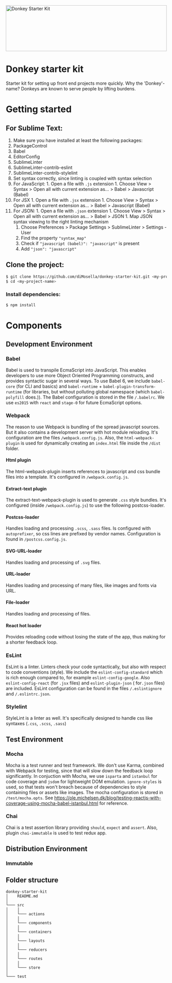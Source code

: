 <a href='https://github.com/diMosella'>
  <img alt='Donkey Starter Kit' src='https://vanmoosel.nl/github/donkey.svg' width='100%' height='144'>
</a>

# Donkey starter kit
Starter kit for setting up front end projects more quickly.
Why the 'Donkey'-name? Donkeys are known to serve people by lifting burdens.

# Getting started

## For Sublime Text:

1. Make sure you have installed at least the following packages:
  1. PackageControl
  1. Babel
  1. EditorConfig
  1. SublimeLinter
  1. SublimeLinter-contrib-eslint
  1. SublimeLinter-contrib-stylelint
1. Set syntax correctly, since linting is coupled with syntax selection
  1. For JavaScript:
    1. Open a file with `.js` extension
    1. Choose View > Syntax > Open all with current extension as... > Babel > Javascript (Babel)
  1. For JSX
    1. Open a file with `.jsx` extension
    1. Choose View > Syntax > Open all with current extension as... > Babel > Javascript (Babel)
  1. For JSON:
    1. Open a file with `.json` extension
    1. Choose View > Syntax > Open all with current extension as... > Babel > JSON
    1. Map JSON syntax viewing to the right linting mechanism
      1. Choose Preferences > Package Settings > SublimeLinter > Settings - User
      1. Find the property `"syntax_map"`
      1. Check if `"javascript (babel)": "javascript"` is present
      1. Add `"json": "javascript"`

## Clone the project:

```bash
$ git clone https://github.com/diMosella/donkey-starter-kit.git <my-project-name>
$ cd <my-project-name>
```

### Install dependencies:

```bash
$ npm install
```

# Components

## Development Environment

### Babel

Babel is used to transpile EcmaScript into JavaScript. This enables developers to use more Object Oriented Programming constructs, and provides syntactic sugar in several ways. To use Babel 6, we include `babel-core` (for CLI and basics) and `babel-runtime` + `babel-plugin-transform-runtime` (for libraries, but without polluting global namespace (which `babel-polyfill` does.)). The Babel configuration is stored in the file `/.babelrc`. We use `es2015` with `react` and `stage-0` for future EcmaScript options.

### Webpack

The reason to use Webpack is bundling of the spread javascript sources. But it also contains a development server with hot module reloading. It's configuration are the files `/webpack.config.js`. Also, the `html-webpack-plugin` is used for dynamically creating an `index.html` file inside the `/dist` folder.

#### Html plugin

The html-webpack-plugin inserts references to javascript and css bundle files into a template. It's configured in `/webpack.config.js`.

#### Extract-text plugin

The extract-text-webpack-plugin is used to generate `.css` style bundles. It's configured (inside `/webpack.config.js`) to use the following postcss-loader.

#### Postcss-loader

Handles loading and processing `.scss`, `.sass` files. Is configured with `autoprefixer`, so css lines are prefixed by vendor names. Configuration is found in `/postcss.config.js`.

#### SVG-URL-loader

Handles loading and processing of `.svg` files.

#### URL-loader

Handles loading and processing of many files, like images and fonts via URL.

#### File-loader

Handles loading and processing of files.

#### React hot loader

Provides reloading code without losing the state of the app, thus making for a shorter feedback loop.

### EsLint

EsLint is a linter. Linters check your code syntactically, but also with respect to code conventions (style). We include the `eslint-config-standard` which is rich enough compared to, for example `eslint-config-google`. Also `eslint-config-react` (for `.jsx` files) and `eslint-plugin-json` ( for`.json` files) are included. EsLint configuration can be found in the files `/.eslintignore` and `/.eslintrc.json`.

### Stylelint

StyleLint is a linter as well. It's specifically designed to handle css like syntaxes (`.css`, `.scss`, `.sass`)

## Test Environment

### Mocha

Mocha is a test runner and test framework. We don't use Karma, combined with Webpack for testing, since that will slow down the feedback loop significantly. In conjuction with Mocha, we use `isparta` and `istanbul` for code coverage and `jsdom` for lightweight DOM emulation. `ignore-styles` is used, so that tests won't breach because of dependencies to style containing files or assets like images. The mocha configuration is stored in `/test/mocha.opts`.
See https://ole.michelsen.dk/blog/testing-reactjs-with-coverage-using-mocha-babel-istanbul.html for reference.

### Chai

Chai is a test assertion library providing `should`,  `expect` and `assert`. Also, plugin `chai-immutable` is used to test redux app.

## Distribution Environment

### Immutable

## Folder structure

```
donkey-starter-kit
│    README.md
│
└─── src
│    │
│    └─── actions
│    │
│    └─── components
│    │
│    └─── containers
│    │
│    └─── layouts
│    │
│    └─── reducers
│    │
│    └─── routes
│    │
│    └─── store
│
└─── test
```
